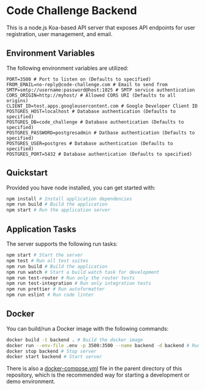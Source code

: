 # Code Challenge Backend

This is a node.js Koa-based API server that exposes API endpoints for user 
registration, user management, and email.

## Environment Variables

The following environment variables are utilized:

```
PORT=3500 # Port to listen on (Defaults to specified)
FROM_EMAIL=no-reply@code-challenge.com # Email to send from 
SMTP=smtp://username:password@host:1025 # SMTP service authentication
CORS_ORIGIN=http://myhost/ # Allowed CORS URI (Defaults to all origins) 
CLIENT_ID=test.apps.googleusercontent.com # Google Developer Client ID
POSTGRES_HOST=localhost # Database authentication (Defaults to specified)
POSTGRES_DB=code_challenge # Database authentication (Defaults to specified)
POSTGRES_PASSWORD=postgresadmin # Datbase authentication (Defaults to specified)
POSTGRES_USER=postgres # Database authentication (Defaults to specified)
POSTGRES_PORT=5432 # Database authentication (Defaults to specified)
```

## Quickstart

Provided you have node installed, you can get started with:

```bash
npm install # Install application dependencies
npm run build # Build the application
npm start # Run the application server
```

## Application Tasks

The server supports the following run tasks:

```bash
npm start # Start the server
npm test # Run all test suites
npm run build # Build the application
npm run watch # Start a build watch task for development
npm run test-router # Run only the router tests
npm run test-integration # Run only integration tests
npm run prettier # Run autoformatter
npm run eslint # Run code linter
```

## Docker

You can build/run a Docker image with the following commands:

```bash
docker build -t backend . # Build the docker image
docker run --env-file .env -p 3500:3500 --name backend -d backend # Run image
docker stop backend # Stop server
docker start backend # Start server
```

There is also a [docker-compose.yml](../docker-compose.yml) file in the parent 
directory of this repository, which is the recommended way for starting a 
development or demo environment.
